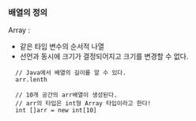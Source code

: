 
### 배열의 정의

Array : 

- 같은 타입 변수의 순서적 나열
- 선언과 동시에 크기가 결정되어지고 크기를 변경할 수 없다.

```
  // Java에서 배열의 길이를 알 수 있다.
  arr.lenth
  
  // 10개 공간의 arr배열이 생성된다.
  // arr의 타입은 int형 Array 타입이라고 한다!
  int []arr = new int[10]
```
